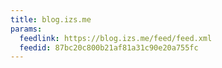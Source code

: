 ```yaml
---
title: blog.izs.me
params:
  feedlink: https://blog.izs.me/feed/feed.xml
  feedid: 87bc20c800b21af81a31c90e20a755fc
---
```


